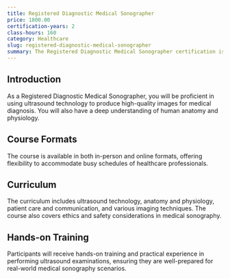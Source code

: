 ```yaml
---
title: Registered Diagnostic Medical Sonographer
price: 1800.00
certification-years: 2
class-hours: 160
category: Healthcare
slug: registered-diagnostic-medical-sonographer
summary: The Registered Diagnostic Medical Sonographer certification is designed for healthcare professionals seeking expertise in medical sonography. This comprehensive course covers ultrasound technology, anatomy and physiology, patient care, and imaging techniques. It equips candidates with the skills needed to perform diagnostic ultrasound examinations accurately and efficiently.
---
```


## Introduction

As a Registered Diagnostic Medical Sonographer, you will be proficient in using ultrasound technology to produce high-quality images for medical diagnosis. You will also have a deep understanding of human anatomy and physiology.

## Course Formats

The course is available in both in-person and online formats, offering flexibility to accommodate busy schedules of healthcare professionals.

## Curriculum

The curriculum includes ultrasound technology, anatomy and physiology, patient care and communication, and various imaging techniques. The course also covers ethics and safety considerations in medical sonography.

## Hands-on Training

Participants will receive hands-on training and practical experience in performing ultrasound examinations, ensuring they are well-prepared for real-world medical sonography scenarios.

